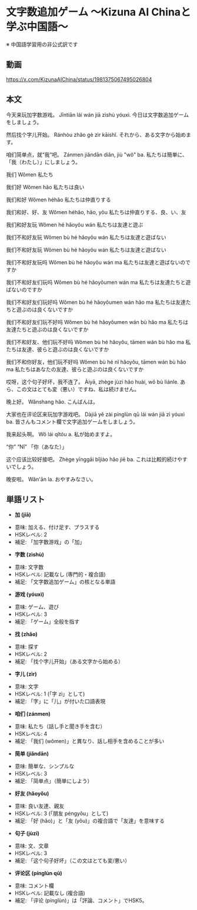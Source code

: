 # 文字数追加ゲーム 〜Kizuna AI Chinaと学ぶ中国語〜
※ 中国語学習用の非公式訳です

## 動画
https://x.com/KizunaAIChina/status/1981375067495026804

## 本文

今天来玩加字数游戏。
Jīntiān lái wán jiā zìshù yóuxì.
今日は文字数追加ゲームをしましょう。

然后找个字儿开始。
Ránhòu zhǎo gè zìr kāishǐ.
それから、ある文字から始めます。

咱们简单点，就“我”吧。
Zánmen jiǎndān diǎn, jiù "wǒ" ba.
私たちは簡単に、「我（わたし）」にしましょう。

我们
Wǒmen
私たち

我们好
Wǒmen hǎo
私たちは良い

我们和好
Wǒmen héhǎo
私たちは仲直りする

我们和好、好、友
Wǒmen héhǎo, hǎo, yǒu
私たちは仲直りする、良、い、友

我们和好友玩
Wǒmen hé hǎoyǒu wán
私たちは友達と遊ぶ

我们不和好友玩
Wǒmen bù hé hǎoyǒu wán
私たちは友達と遊ばない

我们不和好友玩
Wǒmen bù hé hǎoyǒu wán
私たちは友達と遊ばない

我们不和好友玩吗
Wǒmen bù hé hǎoyǒu wán ma
私たちは友達と遊ばないのですか

我们不和好友们玩吗
Wǒmen bù hé hǎoyǒumen wán ma
私たちは友達たちと遊ばないのですか

我们不和好友们玩好吗
Wǒmen bù hé hǎoyǒumen wán hǎo ma
私たちは友達たちと遊ぶのは良くないですか

我们不和好友们玩不好吗
Wǒmen bù hé hǎoyǒumen wán bù hǎo ma
私たちは友達たちと遊ぶのは良くないですか

我们不和好友、他们玩不好吗
Wǒmen bù hé hǎoyǒu, tāmen wán bù hǎo ma
私たちは友達、彼らと遊ぶのは良くないですか

我们不和你好友，他们玩不好吗
Wǒmen bù hé nǐ hǎoyǒu, tāmen wán bù hǎo ma
私たちはあなたの友達、彼らと遊ぶのは良くないですか

哎呀，这个句子好坏，我不连了。
Àiyā, zhège jùzi hǎo huài, wǒ bù liánle.
あら、この文はとても変（悪い）ですね、私は続けません。

晚上好。
Wǎnshang hǎo.
こんばんは。

大家也在评论区来玩加字游戏吧。
Dàjiā yě zài pínglùn qū lái wán jiā zì yóuxì ba.
皆さんもコメント欄で文字追加ゲームをしましょう。

我来起头啊。
Wǒ lái qǐtóu a.
私が始めますよ。

“你”
“Nǐ”
「你（あなた）」

这个应该比较好接吧。
Zhège yīnggāi bǐjiào hǎo jiē ba.
これは比較的続けやすいでしょう。

晚安啦。
Wǎn'ān la.
おやすみなさい。

## 単語リスト

* **加 (jiā)**
- 意味: 加える、付け足す、プラスする
- HSKレベル: 2
- 補足: 「加字数游戏」の「加」

* **字数 (zìshù)**
- 意味: 文字数
- HSKレベル: 記載なし (専門的・複合語)
- 補足: 「文字数追加ゲーム」の核となる単語

* **游戏 (yóuxì)**
- 意味: ゲーム、遊び
- HSKレベル: 3
- 補足: 「ゲーム」全般を指す

* **找 (zhǎo)**
- 意味: 探す
- HSKレベル: 2
- 補足: 「找个字儿开始」（ある文字から始める）

* **字儿 (zìr)**
- 意味: 文字
- HSKレベル: 1 (「字 zì」として)
- 補足: 「字」に「儿」が付いた口語表現

* **咱们 (zánmen)**
- 意味: 私たち（話し手と聞き手を含む）
- HSKレベル: 4
- 補足: 「我们 (wǒmen)」と異なり、話し相手を含めることが多い

* **简单 (jiǎndān)**
- 意味: 簡単な、シンプルな
- HSKレベル: 3
- 補足: 「简单点」（簡単にしよう）

* **好友 (hǎoyǒu)**
- 意味: 良い友達、親友
- HSKレベル: 3 (「朋友 péngyǒu」として)
- 補足: 「好 (hǎo)」と「友 (yǒu)」の複合語で「友達」を意味する

* **句子 (jùzi)**
- 意味: 文、文章
- HSKレベル: 3
- 補足: 「这个句子好坏」（この文はとても変/悪い）

* **评论区 (pínglùn qū)**
- 意味: コメント欄
- HSKレベル: 記載なし (複合語)
- 補足: 「评论 (pínglùn)」は「評論、コメント」でHSK5。
